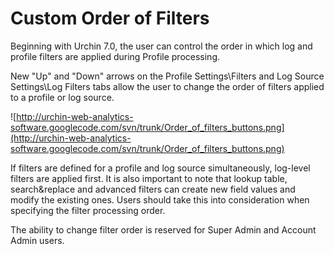 # Custom Order of Filters #

<p> Beginning with Urchin 7.0, the user can control the order in which log and profile filters are applied during Profile processing.</p>
<p> New "Up" and "Down" arrows on the Profile Settings\Filters and Log Source Settings\Log Filters tabs allow the user to change the order of filters applied to a profile or log source.</p>

![http://urchin-web-analytics-software.googlecode.com/svn/trunk/Order_of_filters_buttons.png](http://urchin-web-analytics-software.googlecode.com/svn/trunk/Order_of_filters_buttons.png)

<p> If filters are defined for a profile and log source simultaneously, log-level filters are applied first. It is also important to note that lookup table, search&replace and advanced filters can create new field values and modify the existing ones. Users should take this into consideration when specifying the filter processing order.</p>
<p> The ability to change filter order is reserved for Super Admin and Account Admin users.</p>

